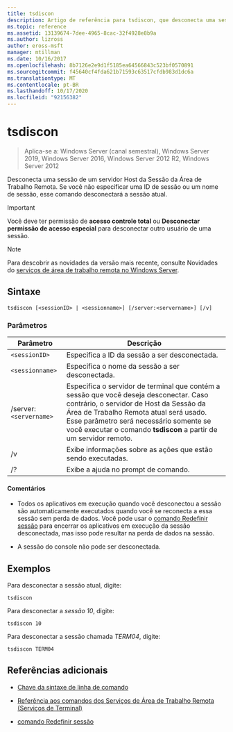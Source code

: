 ```yaml
---
title: tsdiscon
description: Artigo de referência para tsdiscon, que desconecta uma sessão de um servidor de Host da Sessão da Área de Trabalho Remota.
ms.topic: reference
ms.assetid: 13139674-7dee-4965-8cac-32f4928e8b9a
ms.author: lizross
author: eross-msft
manager: mtillman
ms.date: 10/16/2017
ms.openlocfilehash: 8b7126e2e9d1f5185ea64566843c523bf0570891
ms.sourcegitcommit: f45640cf4fda621b71593c63517cfdb983d1dc6a
ms.translationtype: MT
ms.contentlocale: pt-BR
ms.lasthandoff: 10/17/2020
ms.locfileid: "92156382"
---
```

# <a name="tsdiscon"></a>tsdiscon

> Aplica-se a: Windows Server (canal semestral), Windows Server 2019, Windows Server 2016, Windows Server 2012 R2, Windows Server 2012

Desconecta uma sessão de um servidor Host da Sessão da Área de Trabalho Remota. Se você não especificar uma ID de sessão ou um nome de sessão, esse comando desconectará a sessão atual.

> [!IMPORTANT]
> Você deve ter permissão de **acesso controle total** ou **Desconectar permissão de acesso especial** para desconectar outro usuário de uma sessão.

> [!NOTE]
> Para descobrir as novidades da versão mais recente, consulte Novidades do [serviços de área de trabalho remota no Windows Server](/previous-versions/windows/it-pro/windows-server-2012-r2-and-2012/dn283323(v=ws.11)).

## <a name="syntax"></a>Sintaxe

```
tsdiscon [<sessionID> | <sessionname>] [/server:<servername>] [/v]
```

### <a name="parameters"></a>Parâmetros

| Parâmetro | Descrição |
|--|--|
| `<sessionID>` | Especifica a ID da sessão a ser desconectada. |
| `<sessionname>` | Especifica o nome da sessão a ser desconectada. |
| /server:`<servername>` | Especifica o servidor de terminal que contém a sessão que você deseja desconectar. Caso contrário, o servidor de Host da Sessão da Área de Trabalho Remota atual será usado. Esse parâmetro será necessário somente se você executar o comando **tsdiscon** a partir de um servidor remoto. |
| /v | Exibe informações sobre as ações que estão sendo executadas. |
| /? | Exibe a ajuda no prompt de comando. |

#### <a name="remarks"></a>Comentários

- Todos os aplicativos em execução quando você desconectou a sessão são automaticamente executados quando você se reconecta a essa sessão sem perda de dados. Você pode usar o [comando Redefinir sessão](reset-session.md) para encerrar os aplicativos em execução da sessão desconectada, mas isso pode resultar na perda de dados na sessão.

- A sessão do console não pode ser desconectada.

## <a name="examples"></a>Exemplos

Para desconectar a sessão atual, digite:

```
tsdiscon
```

Para desconectar a *sessão 10*, digite:

```
tsdiscon 10
```

Para desconectar a sessão chamada *TERM04*, digite:

```
tsdiscon TERM04
```

## <a name="additional-references"></a>Referências adicionais

- [Chave da sintaxe de linha de comando](command-line-syntax-key.md)

- [Referência aos comandos dos Serviços de Área de Trabalho Remota (Serviços de Terminal)](remote-desktop-services-terminal-services-command-reference.md)

- [comando Redefinir sessão](reset-session.md)
